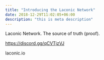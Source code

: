 ```yaml
---
title: "Introducing the Laconic Network"
date: 2018-12-29T11:02:05+06:00
description: "this is meta description"
---
```


Laconic Network. The source of truth (proof).

https://discord.gg/qCVTjzVJ

laconic.io